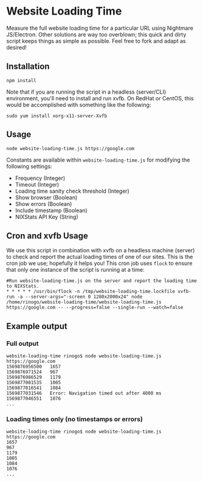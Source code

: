 # Website Loading Time
Measure the full website loading time for a particular URL using Nightmare JS/Electron. Other solutions are way too overblown; this quick and dirty script keeps things as simple as possible. Feel free to fork and adapt as desired!

## Installation
```
npm install
```

Note that if you are running the script in a headless (server/CLI) environment, you'll need to install and run xvfb. On RedHat or CentOS, this would be accomplished with something like the following:
```
sudo yum install xorg-x11-server-Xvfb
```

## Usage
```
node website-loading-time.js https://google.com
```

Constants are available within `website-loading-time.js` for modifying the following settings:
- Frequency (Integer)
- Timeout (Integer)
- Loading time sanity check threshold (Integer)
- Show browser (Boolean)
- Show errors (Boolean)
- Include timestamp (Boolean)
- NIXStats API Key (String) 

## Cron and xvfb Usage
We use this script in combination with xvfb on a headless machine (server) to check and report the actual loading times of one of our sites. This is the cron job we use; hopefully it helps you! This cron job uses `flock` to ensure that only one instance of the script is running at a time:
```
#Run website-loading-time.js on the server and report the loading time to NIXStats.
* * * * * /usr/bin/flock -n /tmp/website-loading-time.lockfile xvfb-run -a --server-args="-screen 0 1280x2000x24" node /home/rinogo/website-loading-time/website-loading-time.js https://google.com -- --progress=false --single-run --watch=false
```

## Example output
### Full output
```
website-loading-time rinogo$ node website-loading-time.js https://google.com
1569876956500	1657
1569876971524	967
1569876986529	1179
1569877001535	1005
1569877016541	1084
1569877031546	Error: Navigation timed out after 4000 ms
1569877046551	1076
...
```

### Loading times only (no timestamps or errors)
```
website-loading-time rinogo$ node website-loading-time.js https://google.com
1657
967
1179
1005
1084
1076
...
```

